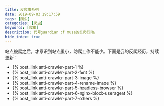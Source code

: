 ```yaml
---
title: 反爬虫系列
date: 2019-09-03 19:17:59
tags: [爬虫]
categories: [爬虫]
keywords: [爬虫]
description: 代号guardian of muse的反爬行动。
hide_index: true
---
```


站点被爬之后，才意识到站点虽小，防爬工作不能少。下面是我的反爬经历，持续更新：
- {% post_link anti-crawler-part-1 %}
- {% post_link anti-crawler-part-2-font %}
- {% post_link anti-crawler-part-3-image %}
- {% post_link anti-crawler-part-4-rename-image %}
- {% post_link anti-crawler-part-5-headless-browser %}
- {% post_link anti-crawler-part-6-nginx-block-useragent %}
- {% post_link anti-crawler-part-7-others %}

